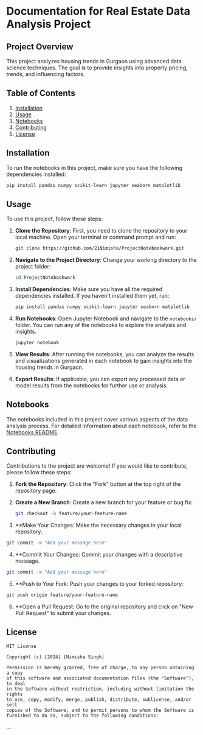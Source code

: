 # Documentation for Real Estate Data Analysis Project

## Project Overview
This project analyzes housing trends in Gurgaon using advanced data science techniques. The goal is to provide insights into property pricing, trends, and influencing factors.

## Table of Contents
1. [Installation](#installation)
2. [Usage](#usage)
3. [Notebooks](https://github.com/21Nimisha/ProjectNotebookwork/blob/main/notebooks/README.md)
4. [Contributing](#contributing)
5. [License](#license)



## Installation
To run the notebooks in this project, make sure you have the following dependencies installed:

```bash
pip install pandas numpy scikit-learn jupyter seaborn matplotlib
 ```

## **Usage**
To use this project, follow these steps:

1. **Clone the Repository**: First, you need to clone the repository to your local machine. Open your terminal or command prompt and run:

   ```bash
   git clone https://github.com/21Nimisha/ProjectNotebookwork.git
    ```

2. **Navigate to the Project Directory**: Change your working directory to the project folder:

   ```bash
   cd ProjectNotebookwork
    ```

3. **Install Dependencies**: Make sure you have all the required dependencies installed. If you haven't installed them yet, run:

   ```bash
   pip install pandas numpy scikit-learn jupyter seaborn matplotlib
    ```

4. **Run Notebooks**: Open Jupyter Notebook and navigate to the `notebooks/` folder. You can run any of the notebooks to explore the analysis and insights.

   ```bash
   jupyter notebook
    ```

5. **View Results**: After running the notebooks, you can analyze the results and visualizations generated in each notebook to gain insights into the housing trends in Gurgaon.

6. **Export Results**: If applicable, you can export any processed data or model results from the notebooks for further use or analysis.








## Notebooks
The notebooks included in this project cover various aspects of the data analysis process. For detailed information about each notebook, refer to the [Notebooks README](notebooks/README.md).





## **Contributing**
Contributions to the project are welcome! If you would like to contribute, please follow these steps:

1. **Fork the Repository**: Click the "Fork" button at the top right of the repository page.
2. **Create a New Branch**: Create a new branch for your feature or bug fix:
   ```bash
   git checkout -b feature/your-feature-name
    ```

3. **Make Your Changes: Make the necessary changes in your local repository.
 ```bash
git commit -m "Add your message here"
 ```

4. **Commit Your Changes: Commit your changes with a descriptive message.
```bash
git commit -m "Add your message here"
 ```

5. **Push to Your Fork: Push your changes to your forked repository:
```bash
git push origin feature/your-feature-name
 ```

6. **Open a Pull Request: Go to the original repository and click on "New Pull Request" to submit your changes.

## **License**
```plaintext
MIT License

Copyright (c) [2024] [Nimisha Singh]

Permission is hereby granted, free of charge, to any person obtaining a copy
of this software and associated documentation files (the "Software"), to deal
in the Software without restriction, including without limitation the rights
to use, copy, modify, merge, publish, distribute, sublicense, and/or sell
copies of the Software, and to permit persons to whom the Software is
furnished to do so, subject to the following conditions:
 ```
...
